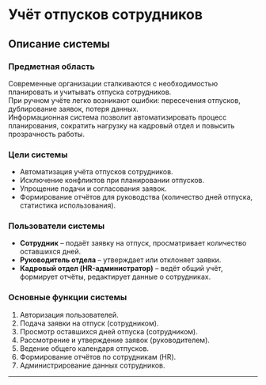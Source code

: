 # Учёт отпусков сотрудников

## Описание системы

### Предметная область
Современные организации сталкиваются с необходимостью планировать и учитывать отпуска сотрудников.  
При ручном учёте легко возникают ошибки: пересечения отпусков, дублирование заявок, потеря данных.  
Информационная система позволит автоматизировать процесс планирования, сократить нагрузку на кадровый отдел и повысить прозрачность работы.

### Цели системы
- Автоматизация учёта отпусков сотрудников.  
- Исключение конфликтов при планировании отпусков.  
- Упрощение подачи и согласования заявок.  
- Формирование отчётов для руководства (количество дней отпуска, статистика использования).  

### Пользователи системы
- **Сотрудник** – подаёт заявку на отпуск, просматривает количество оставшихся дней.  
- **Руководитель отдела** – утверждает или отклоняет заявки.  
- **Кадровый отдел (HR-администратор)** – ведёт общий учёт, формирует отчёты, редактирует данные о сотрудниках.  

### Основные функции системы
1. Авторизация пользователей.  
2. Подача заявки на отпуск (сотрудником).  
3. Просмотр оставшихся дней отпуска (сотрудником).  
4. Рассмотрение и утверждение заявок (руководителем).  
5. Ведение общего календаря отпусков.  
6. Формирование отчётов по сотрудникам (HR).  
7. Администрирование данных сотрудников.  

---



